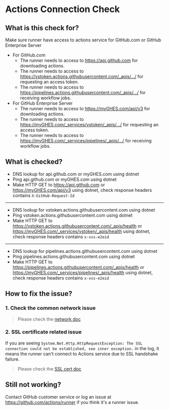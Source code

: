 
# Actions Connection Check

## What is this check for?

Make sure runner have access to actions service for GitHub.com or GitHub Enterprise Server

- For GitHub.com
  - The runner needs to access to https://api.github.com for downloading actions.
  - The runner needs to access to https://vstoken.actions.githubusercontent.com/_apis/.../ for requesting an access token.
  - The runner needs to access to https://pipelines.actions.githubusercontent.com/_apis/.../ for receiving workflow jobs.
- For GitHub Enterprise Server
  - The runner needs to access to https://myGHES.com/api/v3 for downloading actions.
  - The runner needs to access to https://myGHES.com/_services/vstoken/_apis/.../ for requesting an access token.
  - The runner needs to access to https://myGHES.com/_services/pipelines/_apis/.../ for receiving workflow jobs.

## What is checked?

- DNS lookup for api.github.com or myGHES.com using dotnet
- Ping api.github.com or myGHES.com using dotnet
- Make HTTP GET to https://api.github.com or https://myGHES.com/api/v3 using dotnet, check response headers contains `X-GitHub-Request-Id` 
---
- DNS lookup for vstoken.actions.githubusercontent.com using dotnet
- Ping vstoken.actions.githubusercontent.com using dotnet
- Make HTTP GET to https://vstoken.actions.githubusercontent.com/_apis/health or https://myGHES.com/_services/vstoken/_apis/health using dotnet, check response headers contains `x-vss-e2eid` 
---
- DNS lookup for pipelines.actions.githubusercontent.com using dotnet
- Ping pipelines.actions.githubusercontent.com using dotnet
- Make HTTP GET to https://pipelines.actions.githubusercontent.com/_apis/health or https://myGHES.com/_services/pipelines/_apis/health using dotnet, check response headers contains `x-vss-e2eid` 

## How to fix the issue?

### 1. Check the common network issue
  
  > Please check the [network doc](./network.md)

### 2. SSL certificate related issue

  If you are seeing `System.Net.Http.HttpRequestException: The SSL connection could not be established, see inner exception.` in the log, it means the runner can't connect to Actions service due to SSL handshake failure.
  > Please check the [SSL cert doc](./sslcert.md)
  
## Still not working?

Contact GitHub customer service or log an issue at https://github.com/actions/runner if you think it's a runner issue.
